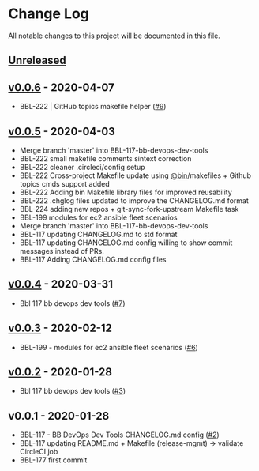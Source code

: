 # Change Log

All notable changes to this project will be documented in this file.

<a name="unreleased"></a>
## [Unreleased]



<a name="v0.0.6"></a>
## [v0.0.6] - 2020-04-07

- BBL-222 | GitHub topics makefile helper ([#9](https://github.com/binbashar/bb-devops-dev-tools/issues/9))


<a name="v0.0.5"></a>
## [v0.0.5] - 2020-04-03

- Merge branch 'master' into BBL-117-bb-devops-dev-tools
- BBL-222 small makefile comments sintext correction
- BBL-222 cleaner .circleci/config setup
- BBL-222 Cross-project Makefile update using [@bin](https://github.com/bin)/makefiles + Github topics cmds support added
- BBL-222 Adding bin Makefile library files for improved reusability
- BBL-222 .chglog files updated to improve the CHANGELOG.md format
- BBL-224 adding new repos + git-sync-fork-upstream Makefile task
- BBL-199 modules for ec2 ansible fleet scenarios
- Merge branch 'master' into BBL-117-bb-devops-dev-tools
- BBL-117 updating CHANGELOG.md to std format
- BBL-117 updating CHANGELOG.md config willing to show commit messages instead of PRs.
- BBL-117 Adding CHANGELOG.md config files


<a name="v0.0.4"></a>
## [v0.0.4] - 2020-03-31

- Bbl 117 bb devops dev tools ([#7](https://github.com/binbashar/bb-devops-dev-tools/issues/7))


<a name="v0.0.3"></a>
## [v0.0.3] - 2020-02-12

- BBL-199 - modules for ec2 ansible fleet scenarios ([#6](https://github.com/binbashar/bb-devops-dev-tools/issues/6))


<a name="v0.0.2"></a>
## [v0.0.2] - 2020-01-28

- Bbl 117 bb devops dev tools ([#3](https://github.com/binbashar/bb-devops-dev-tools/issues/3))


<a name="v0.0.1"></a>
## v0.0.1 - 2020-01-28

- BBL-117 - BB DevOps Dev Tools CHANGELOG.md config ([#2](https://github.com/binbashar/bb-devops-dev-tools/issues/2))
- BBL-117 updating README.md + Makefile (release-mgmt) -> validate CircleCI job
- BBL-177 first commit


[Unreleased]: https://github.com/binbashar/bb-devops-dev-tools/compare/v0.0.6...HEAD
[v0.0.6]: https://github.com/binbashar/bb-devops-dev-tools/compare/v0.0.5...v0.0.6
[v0.0.5]: https://github.com/binbashar/bb-devops-dev-tools/compare/v0.0.4...v0.0.5
[v0.0.4]: https://github.com/binbashar/bb-devops-dev-tools/compare/v0.0.3...v0.0.4
[v0.0.3]: https://github.com/binbashar/bb-devops-dev-tools/compare/v0.0.2...v0.0.3
[v0.0.2]: https://github.com/binbashar/bb-devops-dev-tools/compare/v0.0.1...v0.0.2
